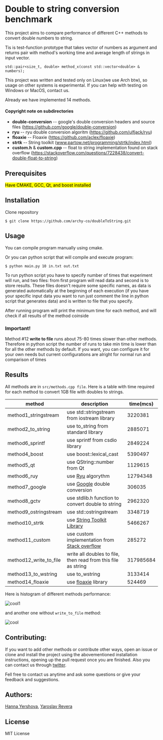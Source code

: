# Double to string conversion benchmark

This project aims to compare performance of different C++ methods to convert double numbers to string.

Tis is test-function prototype that takes vector of numbers as argument and returns pair with method's working time and average length of strings in input vector.
```
std::pair<size_t, double> method_x(const std::vector<double> & numbers);
```

This project was written and tested only on Linux(we use Arch btw), so usage on other systems is experimental.
If you can help with testing on Windows or MacOS, contact us.

Already we have implemented 14 methods.

#### Copyright note on subdirectories
* **double-conversion** -- google's double conversion headers and source files (https://github.com/google/double-conversion)
* **ryu** -- ryu double conversion algoritm (https://github.com/ulfjack/ryu)
* **floaxie** -- Floaxie (https://github.com/aclex/floaxie)
* **strtk** -- String toolkit (www.partow.net/programming/strtk/index.html)
* **custom.h** & **custom.cpp** -- float to string implementation found on stack overflow (https://stackoverflow.com/questions/7228438/convert-double-float-to-string)

## Prerequisites
<mark>Have CMAKE, GCC, Qt, and boost installed</mark>

## Installation
Clone repository
```{bash}
$ git clone https://github.com/archy-co/doubleToString.git
```

## Usage
You can compile program manually using cmake.

Or you can python script that will compile and execute program:
```{bash}
$ python main.py 10 in.txt out.txt
```

To run python script you have to specify number of times that experiment will run, and two files: from first program will read data and second is to store results. These files doesn't require some specific names, as data is generated automatically at the beginning of each execution (if you have your specific input data you want to run just comment the line in python script that generates data) and is written to file that you specify.
  
After running program will print the minimum time for each method, and will check if all results of the method coinside

### Important!
Method #12 **write to file** runs about 75-80 times slower than other methods. Therefore in python script the number of runs to take min time is lower than for all the other methods by default. If you want, you can configure it for your own needs but current configurations are alright for normal run and comparison of times

## Results

All methods are in ```src/methods.cpp file```. Here is a table with time required for each method to convert 1GB file with doubles to strings.
  
| method               	| description                                 	| time(mcs) 	|
|----------------------	|---------------------------------------------	|-----------	|
| method1_stringstream 	| use std::stringstream from iostream library 	| 3220381   	|
| method2_to_string    	| use to_string from standard library         	| 2885071   	|
| method6_sprintf      	| use sprintf from csdio library              	| 2849224   	|
| method4_boost          	| use boost::lexical_cast                                       	| 5390497   	|
| method5_qt             	| use QString::number from Qt                                   	| 1129615   	|
| method6_ruy            	| use [Ryu](https://github.com/ulfjack/ryu) algorythm               | 12794348  	|
| method7_google         	| use [Google](https://github.com/google/double-conversion) double conversion                                  	| 306035    	|
| method8_gctv           	| use stdlib.h function to convert double to string              	| 2962320   	|
| method9_ostringstream  	| use std::ostringstream                                        	| 3348719   	|
| method10_strtk         	| use [String Toolkit Library](http://www.partow.net/programming/strtk/index.html)                                                          	| 5466267   	|
| method11_custom        	| use custom implementation from  [Stack overflow](https://stackoverflow.com/questions/7228438/convert-double-float-to-string)              	| 285272    	|
| method12_write_to_file 	| write all doubles to file, then read from this file as string 	| 317985684 	|
| method13_to_wstring    	| use to_wstring                                                	| 3133414   	|
| method14_floaxie       	| use [floaxie](https://github.com/aclex/floaxie) library           | 524469    	|

Here is histogram of different methods performance:
  
  ![cool1](https://user-images.githubusercontent.com/71673095/154725757-3f662f99-4861-4437-bad8-b66bdd6b65a3.png)
  
and another one without ```write_to_file``` method:
  
  ![cool](https://user-images.githubusercontent.com/71673095/154725297-a4080a50-6e29-4a13-bb1f-8205becfce90.png)
  
## Contributing:
If you want to add other methods or contribute other ways, open an issue or clone and install the project using the abovementioned installation instructions, opening up the pull request once you are finished. Also you can contact us through [twitter](https://twitter.com/hannusiaa).

Fell free to contact us anytime and ask some questions or give your feedback and suggestions.

## Authors:
[Hanna Yershova](https://github.com/hannusia), [Yaroslav Revera](https://github.com/archy-co)

## License
MIT License
